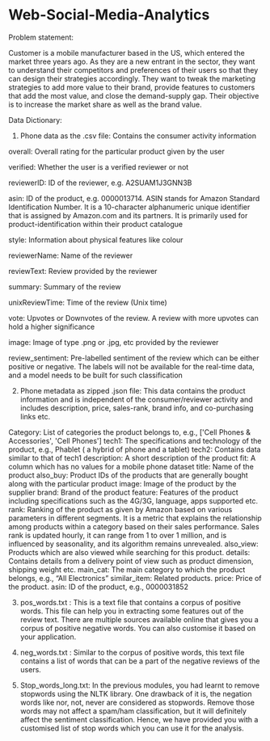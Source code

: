 # Web-Social-Media-Analytics
Problem statement:

Customer is a mobile manufacturer based in the US, which entered the market three years ago. As they are a new entrant in the sector, they want to understand their competitors and preferences of their users so that they can design their strategies accordingly. They want to tweak the marketing strategies to add more value to their brand, provide features to customers that add the most value, and close the demand-supply gap. Their objective is to increase the market share as well as the brand value.

Data Dictionary:

1. Phone data as the .csv file: Contains the consumer activity information 

overall:  Overall rating for the particular product given by the user

verified: Whether the user is a verified reviewer or not

reviewerID: ID of the reviewer, e.g. A2SUAM1J3GNN3B

asin:  ID of the product, e.g. 0000013714. ASIN stands for Amazon Standard Identification Number. It is a 10-character alphanumeric unique identifier that is assigned by Amazon.com and its partners. It is primarily used for product-identification within their product catalogue

style: Information about physical features like colour

reviewerName: Name of the reviewer

reviewText: Review provided by the reviewer

summary: Summary of the review

unixReviewTime: Time of the review (Unix time)

vote: Upvotes or Downvotes of the review. A review with more upvotes can hold a higher significance

image: Image of type .png or .jpg, etc provided by the reviewer

review_sentiment: Pre-labelled sentiment of the review which can be either positive or negative. The labels will not be available for the real-time data, and a model needs to be built for such classification
 

2. Phone metadata as zipped .json file: This data contains the product information and is independent of the consumer/reviewer activity and includes description, price, sales-rank, brand info, and co-purchasing links etc.

Category:  List of categories the product belongs to, e.g., ['Cell Phones & Accessories', 'Cell Phones']
tech1:  The specifications and technology of the product, e.g., Phablet ( a hybrid of phone and a tablet)
tech2:  Contains data similar to that of tech1
description: A short description of the product
fit: A column which has no values for a mobile phone dataset 
title: Name of the product
also_buy: Product IDs of the products that are generally bought along with the particular product
image: Image of the product by the supplier
brand: Brand of the product
feature: Features of the product including specifications such as the 4G/3G, language, apps supported etc.
rank: Ranking of the product as given by Amazon based on various parameters in different segments. It is a metric that explains the relationship among products within a category based on their sales performance. Sales rank is updated hourly, it can range from 1 to over 1 million, and is influenced by seasonality, and its algorithm remains unrevealed.
also_view: Products which are also viewed while searching for this product.
details: Contains details from a delivery point of view such as product dimension, shipping weight etc.
main_cat: The main category to which the product belongs, e.g., “All Electronics”
similar_item: Related products.
price: Price of the product.
asin: ID of the product, e.g., 0000031852
 
3. pos_words.txt : This is a text file that contains a corpus of positive words. This file can help you in extracting some features out of the review text. There are multiple sources available online that gives you a corpus of positive negative words. You can also customise it based on your application.

4.  neg_words.txt : Similar to the corpus of positive words, this text file contains a list of words that can be a part of the negative reviews of the users.

5. Stop_words_long.txt: In the previous modules, you had learnt to remove stopwords using the NLTK library. One drawback of it is, the negation words like nor, not, never are considered as stopwords. Remove those words may not affect a spam/ham classification, but it will definitely affect the sentiment classification. Hence, we have provided you with a customised list of stop words which you can use it for the analysis.
